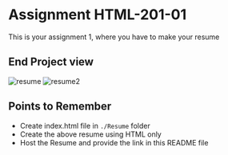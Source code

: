 # Assignment HTML-201-01
This is your assignment 1, where you have to make your resume

## End Project view
![resume](./image/resume.png)
![resume2](./image/resume2.png)


## Points to Remember
- Create index.html file in ```./Resume``` folder
- Create the above resume using HTML only
- Host the Resume and provide the link in this README file 
